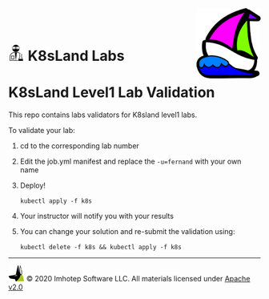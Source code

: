 <img src="assets/k8sland.png" align="right" width="128" height="auto"/>

<br/>
<br/>

# <img src="assets/lab.png" width="32" height="auto"/> K8sLand Labs

# K8sLand Level1 Lab Validation

This repo contains labs validators for K8sland level1 labs.

To validate your lab:

1. cd to the corresponding lab number
2. Edit the job.yml manifest and replace the `-u=fernand` with your own name
3. Deploy!

      ```shell
      kubectl apply -f k8s
      ```

4. Your instructor will notify you with your results
5. You can change your solution and re-submit the validation using:

     ```shell
     kubectl delete -f k8s && kubectl apply -f k8s
     ```

---
<img src="assets/imhotep_logo.png" width="32" height="auto"/> © 2020 Imhotep Software LLC.
All materials licensed under [Apache v2.0](http://www.apache.org/licenses/LICENSE-2.0)

